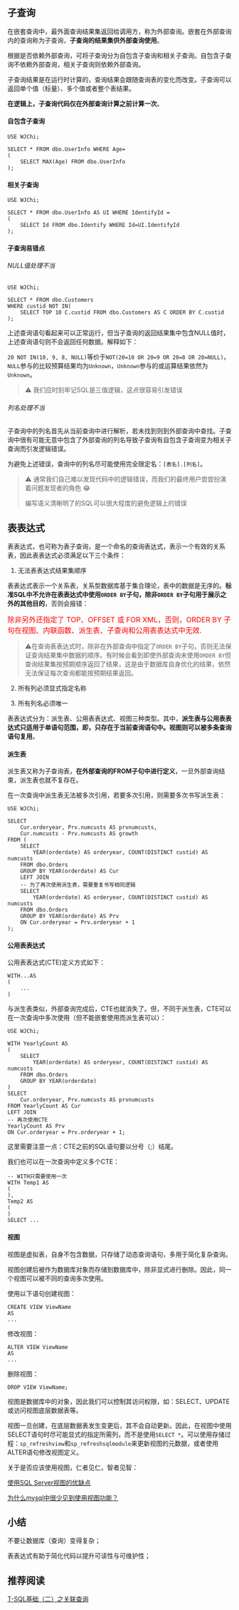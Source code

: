 ## 子查询

在嵌套查询中，最外面查询结果集返回给调用方，称为外部查询。嵌套在外部查询内的查询称为子查询，**子查询的结果集供外部查询使用**。

根据是否依赖外部查询，可将子查询分为自包含子查询和相关子查询。自包含子查询不依赖外部查询，相关子查询则依赖外部查询。

子查询结果是在运行时计算的，查询结果会跟随查询表的变化而改变。子查询可以返回单个值（标量）、多个值或者整个表结果。

**在逻辑上，子查询代码仅在外部查询计算之前计算一次**。

#### 自包含子查询

```mssql
USE WJChi;

SELECT * FROM dbo.UserInfo WHERE Age=
(
	SELECT MAX(Age) FROM dbo.UserInfo	
);
```

#### 相关子查询

```mssql
USE WJChi;

SELECT * FROM dbo.UserInfo AS UI WHERE IdentifyId =
(
	SELECT Id FROM dbo.Identify WHERE Id=UI.IdentifyId
);
```

#### 子查询易错点

###### NULL值处理不当

```mssql
USE WJChi;

SELECT * FROM dbo.Customers
WHERE custid NOT IN(
	SELECT TOP 10 C.custid FROM dbo.Customers AS C ORDER BY C.custid
);
```

上述查询语句看起来可以正常运行，但当子查询的返回结果集中包含NULL值时，上述查询语句则不会返回任何数据。解释如下：

`20 NOT IN(10, 9, 8, NULL)`等价于`NOT(20=10 OR 20=9 OR 20=8 OR 20=NULL)`，`NULL`参与的比较预算结果均为`Unknown`，`Unknown`参与的或运算结果依然为`Unknown`。

> :warning: 我们应时刻牢记SQL是三值逻辑，这点很容易引发错误

###### 列名处理不当

子查询中的列名首先从当前查询中进行解析，若未找到则到外部查询中查找。子查询中很有可能无意中包含了外部查询的列名导致子查询有自包含子查询变为相关子查询而引发逻辑错误。

为避免上述错误，查询中的列名尽可能使用完全限定名：`[表名].[列名]`。

> :warning: 通常我们自己难以发现代码中的逻辑错误，而我们的最终用户尝尝扮演着问题发现者的角色 :joy:
>
> 编写语义清晰明了的SQL可以很大程度的避免逻辑上的错误

## 表表达式

表表达式，也可称为表子查询，是一个命名的查询表达式，表示一个有效的关系表，因此表表达式必须满足以下三个条件：

1. 无法表表达式结果集顺序

表表达式表示一个关系表，关系型数据库基于集合理论，表中的数据是无序的。**标准SQL中不允许在表表达式中使用`ORDER BY`子句，除非`ORDER BY`子句用于展示之外的其他目的**，否则会报错：

<font color="red" size=3>除非另外还指定了 TOP、OFFSET 或 FOR XML，否则，ORDER BY 子句在视图、内联函数、派生表、子查询和公用表表达式中无效.</font>

>  :warning:在查询表表达式时，除非在外部查询中指定了`ORDER BY`子句，否则无法保证查询结果集中数据的顺序。有时候会看到即使外部查询未使用`ORDER BY`但查询结果集按预期顺序返回了结果，这是由于数据库自身优化的结果，依然无法保证每次查询都能按预期结果返回。

2. 所有列必须显式指定名称

3. 所有列名必须唯一

表表达式分为：派生表、公用表表达式、视图三种类型。其中，**派生表与公用表表达式只适用于单语句范围，即，只存在于当前查询语句中。视图则可以被多条查询语句复用**。

#### 派生表

派生表又称为子查询表，**在外部查询的FROM子句中进行定义**，一旦外部查询结束，派生表也就不复存在。

在一次查询中派生表无法被多次引用，若要多次引用，则需要多次书写派生表：

```mssql
USE WJChi;

SELECT 
	Cur.orderyear, Prv.numcusts AS prvnumcusts, 
	Cur.numcusts - Prv.numcusts AS growth
FROM (
	SELECT 
    	YEAR(orderdate) AS orderyear, COUNT(DISTINCT custid) AS numcusts
    FROM dbo.Orders 
    GROUP BY YEAR(orderdate) AS Cur
    LEFT JOIN
    -- 为了再次使用派生表，需要重复书写相同逻辑
    SELECT 
    	YEAR(orderdate) AS orderyear, COUNT(DISTINCT custid) AS numcusts
    FROM dbo.Orders 
    GROUP BY YEAR(orderdate) AS Prv
    ON Cur.orderyear = Prv.orderyear + 1
);
```

#### 公用表表达式

公用表表达式(CTE)定义方式如下：

```mssql
WITH...AS
(
	...
)
```

与派生表类似，外部查询完成后，CTE也就消失了。但，不同于派生表，CTE可以在一次查询中多次使用（但不能嵌套使用而派生表可以）：

```mssql
USE WJChi;

WITH YearlyCount AS
(
	SELECT 
    	YEAR(orderdate) AS orderyear, COUNT(DISTINCT custid) AS numcusts
    FROM dbo.Orders
    GROUP BY YEAR(orderdate)
)
SELECT 
	Cur.orderyear, Prv.numcusts AS prvnumcusts
FROM YearlyCount AS Cur
LEFT JOIN
-- 再次使用CTE
YearlyCount AS Prv
ON Cur.orderyear = Prv.orderyear + 1;
```

这里需要注意一点：CTE之前的SQL语句要以分号（;）结尾。

我们也可以在一次查询中定义多个CTE：

```mssql
-- WITH只需要使用一次
WITH Temp1 AS
(
),
Temp2 AS
(
)
SELECT ...
```


#### 视图

视图是虚拟表，自身不包含数据，只存储了动态查询语句，多用于简化复杂查询。

视图创建后被作为数据库对象而存储到数据库中，除非显式进行删除。因此，同一个视图可以被不同的查询多次使用。

使用以下语句创建视图：

```mssql
CREATE VIEW ViewName
AS
...
```

修改视图：

```mssql
ALTER VIEW ViewName
AS
...
```

删除视图：

```mssql
DROP VIEW ViewName;
```

视图是数据库中的对象，因此我们可以控制其访问权限，如：SELECT、UPDATE或访问视图底层数据表等。

视图一旦创建，在底层数据表发生变更后，其不会自动更新。因此，在视图中使用SELECT语句时尽可能显式的指定所需列，而不是使用`SELECT *`。可以使用存储过程：`sp_refreshview`和`sp_refreshsqlmodule`来更新视图的元数据，或者使用ALTER语句修改视图定义。

关于是否应该使用视图，仁者见仁，智者见智：

[使用SQL Server视图的优缺点](http://database.51cto.com/art/201011/233240.htm)

[为什么mysql中很少见到使用视图功能？](https://www.zhihu.com/question/26614127)

## 小结

不要让数据库（查询）变得复杂；

表表达式有助于简化代码以提升可读性与可维护性；

## 推荐阅读

[T-SQL基础（二）之关联查询](https://www.cnblogs.com/Cwj-XFH/p/9960822.html)